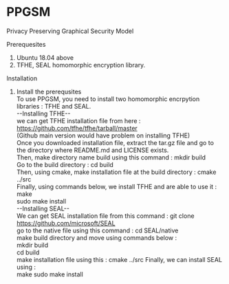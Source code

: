# PPGSM
Privacy Preserving Graphical Security Model   

Prerequesites   
 1. Ubuntu 18.04 above   
 2. TFHE, SEAL homomorphic encryption library.   

Installation   
 1. Install the prerequsites   
  To use PPGSM, you need to install two homomorphic encrpytion libraries : TFHE and SEAL.   
   --Installing TFHE--   
   we can get TFHE installation file from here : https://github.com/tfhe/tfhe/tarball/master     
   (Github main version would have problem on installing TFHE)   
   Once you downloaded installation file, extract the tar.gz file and go to the directory where README.md and LICENSE exists.   
   Then, make directory name build using this command : mkdir build   
   Go to the build directory : cd build   
   Then, using cmake, make installation file at the build directory : cmake ../src   
   Finally, using commands below, we install TFHE and are able to use it :   
   make   
   sudo make install   
   --Installing SEAL--   
   We can get SEAL installation file from this command : git clone https://github.com/microsoft/SEAL   
   go to the native file using this command : cd SEAL/native   
   make build directory and move using commands below :    
   mkdir build   
   cd build   
   make installation file using this : cmake ../src
   Finally, we can install SEAL using :   
   make
   sudo make install
